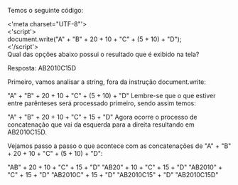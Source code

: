 Temos o seguinte código:

<'meta charset="UTF-8"'><br>
<'script'><br>
    document.write("A" + "B" + 20 + 10 + "C" + (5 + 10) + "D");<br>
<'/script'><br>
Qual das opções abaixo possui o resultado que é exibido na tela?

Resposta:
AB2010C15D


Primeiro, vamos analisar a string, fora da instrução document.write:

"A" + "B" + 20 + 10 + "C" + (5 + 10) + "D"
Lembre-se que o que estiver entre parênteses será processado primeiro, sendo assim temos:

"A" + "B" + 20 + 10 + "C" + 15 + "D"
Agora ocorre o processo de concatenação que vai da esquerda para a direita resultando em AB2010C15D.

Vejamos passo a passo o que acontece com as concatenações de "A" + "B" + 20 + 10 + "C" + (5 + 10) + "D":

"AB" + 20 + 10 + "C" + 15 + "D"
"AB20" + 10 + "C" + 15 + "D"
"AB2010" + "C" + 15 + "D"
"AB2010C" + 15 + "D"
"AB2010C15" + "D"
"AB2010C15D"